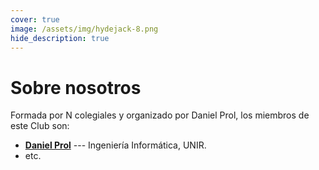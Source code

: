 ```yaml
---
cover: true
image: /assets/img/hydejack-8.png
hide_description: true
---
```


# Sobre nosotros

Formada por N colegiales y organizado por Daniel Prol, los miembros de este Club son:

* <b><a href="https://www.linkedin.com/in/dannyprol/">Daniel Prol</a></b> --- Ingeniería Informática, UNIR.
* etc.
